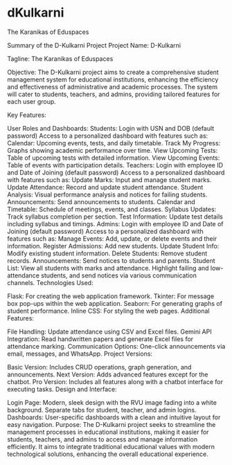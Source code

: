 # dKulkarni
The Karanikas of Eduspaces

Summary of the D-Kulkarni Project
Project Name: D-Kulkarni

Tagline: The Karanikas of Eduspaces

Objective:
The D-Kulkarni project aims to create a comprehensive student management system for educational institutions, enhancing the efficiency and effectiveness of administrative and academic processes. The system will cater to students, teachers, and admins, providing tailored features for each user group.

Key Features:

User Roles and Dashboards:
Students:
Login with USN and DOB (default password)
Access to a personalized dashboard with features such as:
Calendar: Upcoming events, tests, and daily timetable.
Track My Progress: Graphs showing academic performance over time.
View Upcoming Tests: Table of upcoming tests with detailed information.
View Upcoming Events: Table of events with participation details.
Teachers:
Login with employee ID and Date of Joining (default password)
Access to a personalized dashboard with features such as:
Update Marks: Input and manage student marks.
Update Attendance: Record and update student attendance.
Student Analysis: Visual performance analysis and notices for failing students.
Announcements: Send announcements to students.
Calendar and Timetable: Schedule of meetings, events, and classes.
Syllabus Updates: Track syllabus completion per section.
Test Information: Update test details including syllabus and timings.
Admins:
Login with employee ID and Date of Joining (default password)
Access to a personalized dashboard with features such as:
Manage Events: Add, update, or delete events and their information.
Register Admissions: Add new students.
Update Student Info: Modify existing student information.
Delete Students: Remove student records.
Announcements: Send notices to students and parents.
Student List: View all students with marks and attendance. Highlight failing and low-attendance students, and send notices via various communication channels.
Technologies Used:

Flask: For creating the web application framework.
Tkinter: For message box pop-ups within the web application.
Seaborn: For generating graphs of student performance.
Inline CSS: For styling the web pages.
Additional Features:

File Handling: Update attendance using CSV and Excel files.
Gemini API Integration: Read handwritten papers and generate Excel files for attendance marking.
Communication Options: One-click announcements via email, messages, and WhatsApp.
Project Versions:

Basic Version: Includes CRUD operations, graph generation, and announcements.
Next Version: Adds advanced features except for the chatbot.
Pro Version: Includes all features along with a chatbot interface for executing tasks.
Design and Interface:

Login Page: Modern, sleek design with the RVU image fading into a white background. Separate tabs for student, teacher, and admin logins.
Dashboards: User-specific dashboards with a clean and intuitive layout for easy navigation.
Purpose:
The D-Kulkarni project seeks to streamline the management processes in educational institutions, making it easier for students, teachers, and admins to access and manage information efficiently. It aims to integrate traditional educational values with modern technological solutions, enhancing the overall educational experience.
